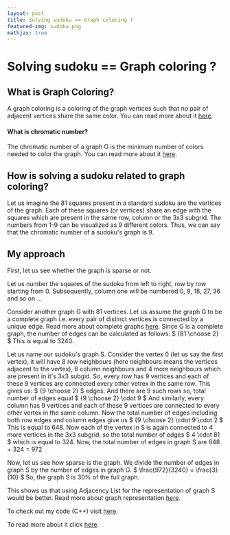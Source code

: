 ```yaml
---
layout: post
title: Solving sudoku == Graph coloring ?
featured-img: sudoku.png
mathjax: true
---
```

# Solving sudoku == Graph coloring ?

## What is Graph Coloring?

A graph coloring is a coloring of the graph vertices such that no pair of adjacent vertices share the same color. You can read more about it [here](https://www.geeksforgeeks.org/graph-coloring-applications/).

#### What is chromatic number?
The chromatic number of a graph G is the minimum number of colors needed to color the graph. You can read more about it [here](http://mathworld.wolfram.com/ChromaticNumber.html).

## How is solving a sudoku related to graph coloring?

Let us imagine the 81 squares present in a standard sudoku are the vertices of the graph. Each of these squares (or vertices) share an edge with the squares which are present in the same row, column or the 3x3 subgrid. The numbers from 1-9 can be visualized as 9 different colors. Thus, we can say that the chromatic number of a sudoku's graph is 9.

## My approach

First, let us see whether the graph is sparse or not.

Let us number the squares of the sudoku from left to right, row by row starting from 0. Subsequently, column one will be numbered 0, 9, 18, 27, 36 and so on ...

Consider another graph G with 81 vertices. Let us assume the graph G to be a complete graph i.e. every pair of distinct vertices is connected by a unique edge. Read more about complete graphs [here](https://en.wikipedia.org/wiki/Complete_graph).
Since G is a complete graph, the number of edges can be calculated as follows:
            $ {81 \choose 2} $
This is equal to 3240.

Let us name our sudoku's graph S. Consider the vertex 0 (let us say the first vertex), it will have 8 row neighbours (here neighbours means the vertices adjacent to the vertex), 8 column neighbours and 4 more neighbours which are present in it's 3x3 subgid.
So, every row has 9 vertices and each of these 9 vertices are connected every other vetrex in the same row. This gives us:
            $ {9 \choose 2} $
edges. And there are 9 such rows so, total number of edges equal
            $ {9 \choose 2} \cdot 9 $
And similarly, every column has 9 vertices and each of these 9 vertices are connected to every other vertex in the same column. Now the total number of edges including both row edges and column edges give us
            $ {9 \choose 2} \cdot 9 \cdot 2 $
This is equal to 648.
Now each of the vertex in S is again connected to 4 more vertices in the 3x3 subgrid, so the total number of edges
            $ 4 \cdot 81 $
which is equal to 324.
Now, the total number of edges in graph S are
             648 + 324 = 972

Now, let us see how sparse is the graph. We divide the number of edges in graph S by the number of edges in graph G.
            $ \frac{972}{3240} = \frac{3}{10} $
So, the graph S is 30% of the full graph.

This shows us that using Adjacency List for the representation of graph S would be better. Read more about graph representation [here](https://www.geeksforgeeks.org/graph-and-its-representations/).

To check out my code (C++) visit [here](https://github.com/swastishreya/solvingSudoku_graphColoring).

To read more about it click [here](http://pi.math.cornell.edu/~mec/Summer2009/meerkamp/Site/Sudokus_as_Graphs.html).
